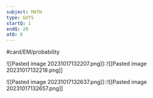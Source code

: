 ```yaml
---
subject: MATH
type: GOTS
startQ: 1
endQ: 20
atQ: 8
---
```

#card/EM/probability 

![[Pasted image 20231017132207.png]]::![[Pasted image 20231017132218.png]] <!--SR:!2023-11-15,16,290-->


![[Pasted image 20231017132637.png]]::![[Pasted image 20231017132657.png]] <!--SR:!2023-11-15,17,290-->